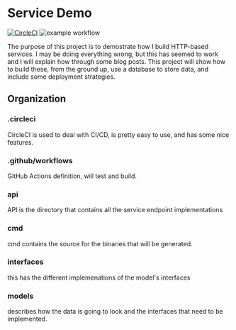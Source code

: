 # Service Demo
[![CircleCI](https://circleci.com/gh/sasimpson/servicedemo/tree/master.svg?style=svg)](https://circleci.com/gh/sasimpson/servicedemo/tree/master)
![example workflow](https://github.com/sasimpson/servicedemo/actions/workflows/go.yml/badge.svg)

The purpose of this project is to demostrate how I build HTTP-based services.  I may be doing everything wrong, but this has seemed to work and I will explain how through some blog posts.  This project will show how to build these, from the ground up, use a database to store data, and include some deployment strategies.  

## Organization

### .circleci 
CircleCI is used to deal with CI/CD, is pretty easy to use, and has some nice features.  

### .github/workflows
GitHub Actions definition, will test and build.

### api
API is the directory that contains all the service endpoint implementations

### cmd
cmd contains the source for the binaries that will be generated.

### interfaces
this has the different implemenations of the model's interfaces

### models
describes how the data is going to look and the interfaces that need to be implemented.
